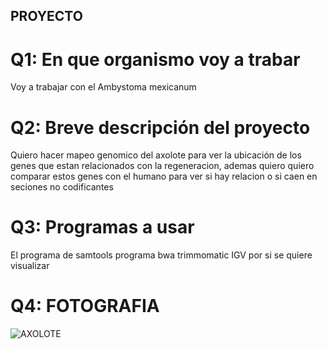 ## PROYECTO

# Q1: En que organismo voy a trabar

Voy a trabajar con el Ambystoma mexicanum 

# Q2: Breve descripción del proyecto

Quiero hacer mapeo genomico del axolote para ver la ubicación de los genes
que estan relacionados con la regeneracion, ademas quiero quiero comparar 
estos genes con el humano para ver si hay relacion o si caen en seciones no 
codificantes

# Q3: Programas a usar

El programa de samtools 
programa bwa
trimmomatic
IGV por si se quiere visualizar

# Q4: FOTOGRAFIA 

![AXOLOTE](https://axolote.yolasite.com/resources/ajolote_mexicano.jpg)
